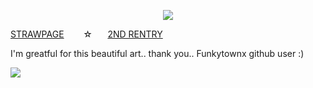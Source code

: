 <p align=center> <img src=https://komarev.com/ghpvc/?username=5th-child&color=b08fc3&style=flat-square&label=how+many+gummy+worms+i+get&abbreviated=true>


[STRAWPAGE](https://5th-child.straw.page/)⠀⠀⠀☆⠀⠀ [2ND RENTRY](https://rentry.co/meows)


I'm greatful for this beautiful art.. thank you.. Funkytownx github user :)

![](https://file.garden/ZeS9pBqOoVX2ptTR/im%20goign%20to%20end%20it%20mpreg?v=1718807875570)
